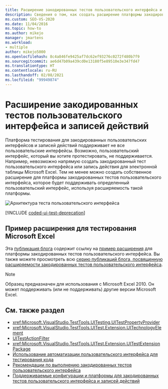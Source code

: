 ```yaml
---
title: Расширение закодированных тестов пользовательского интерфейса и записей действий
description: Сведения о том, как создать расширение платформы закодированного теста пользовательского интерфейса для определенного пользовательского интерфейса, пользуясь соответствующими преимуществами расширяемости.
ms.custom: SEO-VS-2020
ms.date: 11/04/2016
ms.topic: how-to
ms.author: mikejo
manager: jmartens
ms.workload:
- multiple
author: mikejo5000
ms.openlocfilehash: 8c4a846fe9425af7dc62ef93276c0272f480b7f9
ms.sourcegitcommit: ae6d47b09a439cd0e13180f5e89510e3e347fd47
ms.translationtype: HT
ms.contentlocale: ru-RU
ms.lasthandoff: 02/08/2021
ms.locfileid: "99949874"
---
```

# <a name="extend-coded-ui-tests-and-action-recordings"></a>Расширение закодированных тестов пользовательского интерфейса и записей действий

Платформа тестирования для закодированных пользовательских интерфейсов и записей действий поддерживает не все пользовательские интерфейсы. Возможно, пользовательский интерфейс, который вы хотите протестировать, не поддерживается. Например, невозможно напрямую создать закодированный тест пользовательского интерфейса или запись действия для электронной таблицы Microsoft Excel. Тем не менее можно создать собственное расширение для платформы закодированных тестов пользовательского интерфейса, которое будет поддерживать определенный пользовательский интерфейс, используя расширяемость такой платформы.

![Архитектура теста пользовательского интерфейса](../test/media/ui_testarch.png)

[!INCLUDE [coded-ui-test-deprecation](includes/coded-ui-test-deprecation.md)]

## <a name="sample-extension-to-test-microsoft-excel"></a>Пример расширения для тестирования Microsoft Excel

Эта [публикация блога](/archive/blogs/gautamg/3-introducing-sample-excel-extension) содержит ссылку на [пример расширения](https://msdnshared.blob.core.windows.net/media/MSDNBlogsFS/prod.evol.blogs.msdn.com/CommunityServer.Components.PostAttachments/00/09/94/38/24/ExcelPluginSample.zip) для платформы закодированных тестов пользовательского интерфейса. Вы также можете просмотреть всю [серию публикаций блога, посвященную расширяемости закодированных тестов пользовательского интерфейса](/archive/blogs/gautamg/series-on-coded-ui-test-extensibility).

> [!NOTE]
> Образец предназначен для использования с Microsoft Excel 2010. Он может поддерживать (или не поддерживать) другие версии Microsoft Excel.

## <a name="see-also"></a>См. также раздел

- <xref:Microsoft.VisualStudio.TestTools.UITesting.UITestPropertyProvider>
- <xref:Microsoft.VisualStudio.TestTools.UITest.Extension.UITechnologyElement>
- [UITestActionFilter](/previous-versions/visualstudio/visual-studio-2012/dd985757(v=vs.110))
- <xref:Microsoft.VisualStudio.TestTools.UITest.Extension.UITestExtensionPackage>
- [Использование автоматизации пользовательского интерфейса для тестирования кода](../test/use-ui-automation-to-test-your-code.md)
- [Рекомендации по выполнению закодированных тестов пользовательского интерфейса](../test/best-practices-for-coded-ui-tests.md)
- [Поддерживаемые конфигурации и платформы для закодированных тестов пользовательского интерфейса и записей действий](../test/supported-configurations-and-platforms-for-coded-ui-tests-and-action-recordings.md)